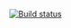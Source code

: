 [![Build status](https://ci.appveyor.com/api/projects/status/batg6htqapx5bnui?svg=true)](https://ci.appveyor.com/project/fat0n/net-autobdd)